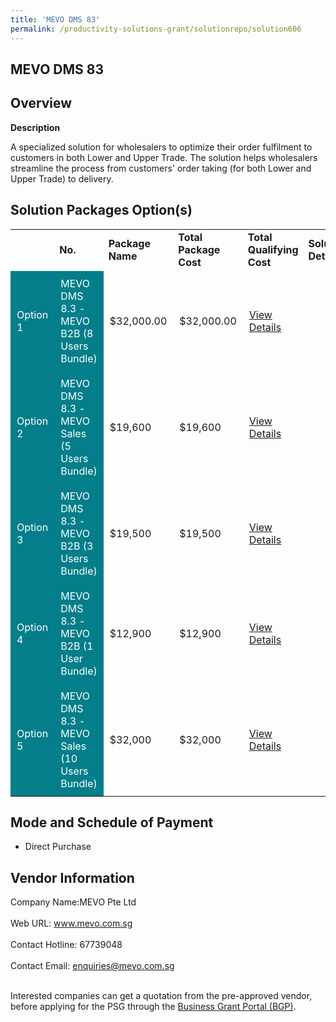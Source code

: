 ```yaml
---
title: 'MEVO DMS 83'
permalink: /productivity-solutions-grant/solutionrepo/solution606
---
```


## MEVO DMS 83

## Overview

**Description**

A specialized solution for wholesalers to optimize their order fulfilment to customers in both Lower and Upper Trade. The solution helps wholesalers streamline the process from customers' order taking (for both Lower and Upper Trade) to delivery.

## Solution Packages Option(s)

<table>
<th>
<td><b>No.</b></td>
<td><b>Package Name</b></td>
<td><b>Total Package Cost</b></td>
<td><b>Total Qualifying Cost</b></td>
<td><b>Solution Details</b></td>
</th>
<tr>
<td style='padding: 10px; background-color: #037E8A; color: #FFFFFF;'>Option 1</td>
<td style='padding: 10px; background-color: #037E8A; color: #FFFFFF;'>MEVO DMS 8.3 - MEVO B2B (8 Users Bundle)</td>
<td style='padding: 10px;'>$32,000.00</td>
<td style='padding: 10px;'>$32,000.00</td>
<td style='padding: 10px;'><a href='https://www.gobusiness.gov.sg/images/psg/Desensitised_MEVO_Annex_3_CR_wef_30_Sept_2021_Part_1.pdf' target='_blank'>View Details</a></td>
</tr>
<tr>
<td style='padding: 10px; background-color: #037E8A; color: #FFFFFF;'>Option 2</td>
<td style='padding: 10px; background-color: #037E8A; color: #FFFFFF;'>MEVO DMS 8.3 - MEVO Sales (5 Users Bundle)</td>
<td style='padding: 10px;'>$19,600</td>
<td style='padding: 10px;'>$19,600</td>
<td style='padding: 10px;'><a href='https://www.gobusiness.gov.sg/images/psg/Desensitised_MEVO_Annex_3_CR_wef_30_Sept_2021_Part_2.pdf' target='_blank'>View Details</a></td>
</tr>
<tr>
<td style='padding: 10px; background-color: #037E8A; color: #FFFFFF;'>Option 3</td>
<td style='padding: 10px; background-color: #037E8A; color: #FFFFFF;'>MEVO DMS 8.3 - MEVO B2B (3 Users Bundle)</td>
<td style='padding: 10px;'>$19,500</td>
<td style='padding: 10px;'>$19,500</td>
<td style='padding: 10px;'><a href='https://www.gobusiness.gov.sg/images/psg/Desensitised_MEVO_Annex_3_CR_wef_30_Sept_2021_Part_3.pdf' target='_blank'>View Details</a></td>
</tr>
<tr>
<td style='padding: 10px; background-color: #037E8A; color: #FFFFFF;'>Option 4</td>
<td style='padding: 10px; background-color: #037E8A; color: #FFFFFF;'>MEVO DMS 8.3 - MEVO B2B (1 User Bundle)</td>
<td style='padding: 10px;'>$12,900</td>
<td style='padding: 10px;'>$12,900</td>
<td style='padding: 10px;'><a href='https://www.gobusiness.gov.sg/images/psg/Desensitised_MEVO_Annex_3_CR_wef_30_Sept_2021_Part_4.pdf' target='_blank'>View Details</a></td>
</tr>
<tr>
<td style='padding: 10px; background-color: #037E8A; color: #FFFFFF;'>Option 5</td>
<td style='padding: 10px; background-color: #037E8A; color: #FFFFFF;'>MEVO DMS 8.3 - MEVO Sales (10 Users Bundle)</td>
<td style='padding: 10px;'>$32,000</td>
<td style='padding: 10px;'>$32,000</td>
<td style='padding: 10px;'><a href='https://www.gobusiness.gov.sg/images/psg/Desensitised_MEVO_Annex_3_CR_wef_30_Sept_2021_Part_5.pdf' target='_blank'>View Details</a></td>
</tr>
</table>

## Mode and Schedule of Payment

 - Direct Purchase

## Vendor Information

 Company Name:MEVO Pte Ltd <br><br>Web URL: www.mevo.com.sg <br><br>Contact Hotline: 67739048 <br><br>Contact Email: enquiries@mevo.com.sg <br><br>

Interested companies can get a quotation from the pre-approved vendor, before applying for the PSG through the <a href='https://www.businessgrants.gov.sg/' target='_blank' rel='noopener'>Business Grant Portal (BGP)</a>.

<script src="/jquery/resize-tables.js"></script>
